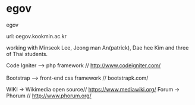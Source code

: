 egov
====

egov

url: oegov.kookmin.ac.kr

working with Minseok Lee, Jeong man An(patrick), Dae hee Kim and three of Thai students.

Code Igniter --> php framework // http://www.codeigniter.com/<br>
<br>
Bootstrap --> front-end css framework // bootstrapk.com/<br>

WIKI -> Wikimedia open source// https://www.mediawiki.org/
Forum -> Phorum // http://www.phorum.org/
